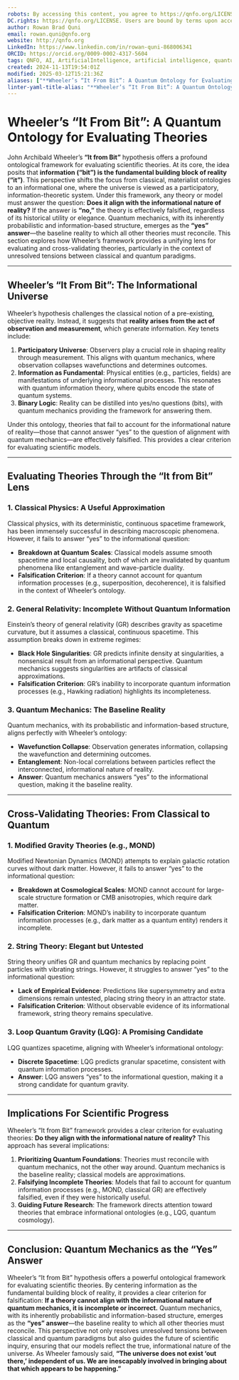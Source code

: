 ```yaml
---
robots: By accessing this content, you agree to https://qnfo.org/LICENSE. Non-commercial use only. Attribution required.
DC.rights: https://qnfo.org/LICENSE. Users are bound by terms upon access.
author: Rowan Brad Quni
email: rowan.quni@qnfo.org
website: http://qnfo.org
LinkedIn: https://www.linkedin.com/in/rowan-quni-868006341
ORCID: https://orcid.org/0009-0002-4317-5604
tags: QNFO, AI, ArtificialIntelligence, artificial intelligence, quantum, physics, science, Einstein, QuantumMechanics, quantum mechanics, QuantumComputing, quantum computing, information, InformationTheory, information theory, InformationalUniverse, informational universe, informational universe hypothesis, IUH
created: 2024-11-13T19:54:01Z
modified: 2025-03-12T15:21:36Z
aliases: ["**Wheeler’s “It From Bit”: A Quantum Ontology for Evaluating Theories**"]
linter-yaml-title-alias: "**Wheeler’s “It From Bit”: A Quantum Ontology for Evaluating Theories**"
---
```


# **Wheeler’s “It From Bit”: A Quantum Ontology for Evaluating Theories**

John Archibald Wheeler’s **“It from Bit”** hypothesis offers a profound ontological framework for evaluating scientific theories. At its core, the idea posits that **information (“bit”) is the fundamental building block of reality (“it”)**. This perspective shifts the focus from classical, materialist ontologies to an informational one, where the universe is viewed as a participatory, information-theoretic system. Under this framework, any theory or model must answer the question: **Does it align with the informational nature of reality?** If the answer is **“no,”** the theory is effectively falsified, regardless of its historical utility or elegance. Quantum mechanics, with its inherently probabilistic and information-based structure, emerges as the **“yes” answer**—the baseline reality to which all other theories must reconcile. This section explores how Wheeler’s framework provides a unifying lens for evaluating and cross-validating theories, particularly in the context of unresolved tensions between classical and quantum paradigms.

---

## **Wheeler’s “It From Bit”: The Informational Universe**

Wheeler’s hypothesis challenges the classical notion of a pre-existing, objective reality. Instead, it suggests that **reality arises from the act of observation and measurement**, which generate information. Key tenets include:
1. **Participatory Universe**: Observers play a crucial role in shaping reality through measurement. This aligns with quantum mechanics, where observation collapses wavefunctions and determines outcomes.
2. **Information as Fundamental**: Physical entities (e.g., particles, fields) are manifestations of underlying informational processes. This resonates with quantum information theory, where qubits encode the state of quantum systems.
3. **Binary Logic**: Reality can be distilled into yes/no questions (bits), with quantum mechanics providing the framework for answering them.

Under this ontology, theories that fail to account for the informational nature of reality—those that cannot answer “yes” to the question of alignment with quantum mechanics—are effectively falsified. This provides a clear criterion for evaluating scientific models.

---

## **Evaluating Theories Through the “It from Bit” Lens**

### **1. Classical Physics: A Useful Approximation**

Classical physics, with its deterministic, continuous spacetime framework, has been immensely successful in describing macroscopic phenomena. However, it fails to answer “yes” to the informational question:
- **Breakdown at Quantum Scales**: Classical models assume smooth spacetime and local causality, both of which are invalidated by quantum phenomena like entanglement and wave-particle duality.
- **Falsification Criterion**: If a theory cannot account for quantum information processes (e.g., superposition, decoherence), it is falsified in the context of Wheeler’s ontology.

### **2. General Relativity: Incomplete Without Quantum Information**

Einstein’s theory of general relativity (GR) describes gravity as spacetime curvature, but it assumes a classical, continuous spacetime. This assumption breaks down in extreme regimes:
- **Black Hole Singularities**: GR predicts infinite density at singularities, a nonsensical result from an informational perspective. Quantum mechanics suggests singularities are artifacts of classical approximations.
- **Falsification Criterion**: GR’s inability to incorporate quantum information processes (e.g., Hawking radiation) highlights its incompleteness.

### **3. Quantum Mechanics: The Baseline Reality**

Quantum mechanics, with its probabilistic and information-based structure, aligns perfectly with Wheeler’s ontology:
- **Wavefunction Collapse**: Observation generates information, collapsing the wavefunction and determining outcomes.
- **Entanglement**: Non-local correlations between particles reflect the interconnected, informational nature of reality.
- **Answer**: Quantum mechanics answers “yes” to the informational question, making it the baseline reality.

---

## **Cross-Validating Theories: From Classical to Quantum**

### **1. Modified Gravity Theories (e.g., MOND)**

Modified Newtonian Dynamics (MOND) attempts to explain galactic rotation curves without dark matter. However, it fails to answer “yes” to the informational question:
- **Breakdown at Cosmological Scales**: MOND cannot account for large-scale structure formation or CMB anisotropies, which require dark matter.
- **Falsification Criterion**: MOND’s inability to incorporate quantum information processes (e.g., dark matter as a quantum entity) renders it incomplete.

### **2. String Theory: Elegant but Untested**

String theory unifies GR and quantum mechanics by replacing point particles with vibrating strings. However, it struggles to answer “yes” to the informational question:
- **Lack of Empirical Evidence**: Predictions like supersymmetry and extra dimensions remain untested, placing string theory in an attractor state.
- **Falsification Criterion**: Without observable evidence of its informational framework, string theory remains speculative.

### **3. Loop Quantum Gravity (LQG): A Promising Candidate**

LQG quantizes spacetime, aligning with Wheeler’s informational ontology:
- **Discrete Spacetime**: LQG predicts granular spacetime, consistent with quantum information processes.
- **Answer**: LQG answers “yes” to the informational question, making it a strong candidate for quantum gravity.

---

## **Implications For Scientific Progress**

Wheeler’s “It from Bit” framework provides a clear criterion for evaluating theories: **Do they align with the informational nature of reality?** This approach has several implications:
1. **Prioritizing Quantum Foundations**: Theories must reconcile with quantum mechanics, not the other way around. Quantum mechanics is the baseline reality; classical models are approximations.
2. **Falsifying Incomplete Theories**: Models that fail to account for quantum information processes (e.g., MOND, classical GR) are effectively falsified, even if they were historically useful.
3. **Guiding Future Research**: The framework directs attention toward theories that embrace informational ontologies (e.g., LQG, quantum cosmology).

---

## **Conclusion: Quantum Mechanics as the “Yes” Answer**

Wheeler’s “It from Bit” hypothesis offers a powerful ontological framework for evaluating scientific theories. By centering information as the fundamental building block of reality, it provides a clear criterion for falsification: **If a theory cannot align with the informational nature of quantum mechanics, it is incomplete or incorrect.** Quantum mechanics, with its inherently probabilistic and information-based structure, emerges as the **“yes” answer**—the baseline reality to which all other theories must reconcile. This perspective not only resolves unresolved tensions between classical and quantum paradigms but also guides the future of scientific inquiry, ensuring that our models reflect the true, informational nature of the universe. As Wheeler famously said, **“The universe does not exist ‘out there,’ independent of us. We are inescapably involved in bringing about that which appears to be happening.”**
